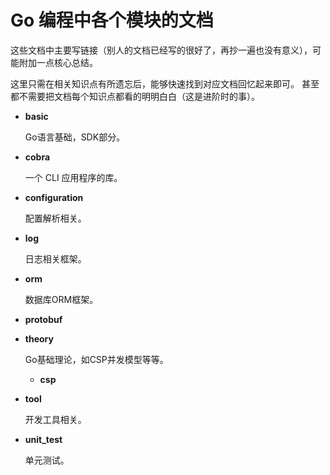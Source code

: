 # Go 编程中各个模块的文档

这些文档中主要写链接（别人的文档已经写的很好了，再抄一遍也没有意义），可能附加一点核心总结。

这里只需在相关知识点有所遗忘后，能够快速找到对应文档回忆起来即可。
甚至都不需要把文档每个知识点都看的明明白白（这是进阶时的事）。

+ **basic**

  Go语言基础，SDK部分。

+ **cobra**

  一个 CLI 应用程序的库。

+ **configuration**

  配置解析相关。

+ **log** 

  日志相关框架。

+ **orm**

  数据库ORM框架。

+ **protobuf**

+ **theory**

  Go基础理论，如CSP并发模型等等。

  + **csp**

+ **tool**

  开发工具相关。

+ **unit_test** 

  单元测试。

